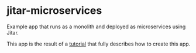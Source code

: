# jitar-microservices

Example app that runs as a monolith and deployed as microservices using Jitar.

This app is the result of a [tutorial](https://medium.com/@peter_28872/how-to-split-a-monolith-into-microservices-with-jitar-95caf6f81e08) that fully describes how to create this app.
